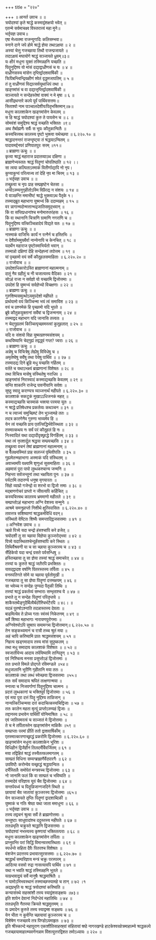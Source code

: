 +++
title = "२२०"

+++
॥ आनर्त उवाच ॥ ॥  
त्रयोदश्यां कृते श्राद्धे कस्माद्वंशक्षयो भवेत् ॥  
एतन्मे सर्वमाचक्ष्व विस्तरात्त्वं महा मुने॥  
भर्तृयज्ञ उवाच॥  
एषा मेध्यतमा राजन्युगादिः कलिसम्भवा॥  
स्नाने दाने जपे होमे श्राद्धे ज्ञेया तथाऽक्षया ॥ २ ॥  
अस्यां चेत्तु गजच्छाया तिथौ राजन्प्रजायते ॥  
तदाऽक्षयं मघायोगे श्राद्धं सञ्जायते ध्रुवम्॥३॥  
यः क्षीरं मधुना युक्तं तस्मिन्नहनि यच्छति ॥  
पितॄनुद्दिश्य यो मांसं दद्याद्वाध्रीणसं च यः ॥ ४ ॥  
वाध्रीणसस्य मांसेन तृप्तिर्द्वादशवार्षिकी ॥  
त्रिःपिबन्त्विन्द्रियक्षीणं श्वेतं वृद्धमजापतिम् ॥ ५ ॥  
तं तु वाध्रीणसं विद्यात्सर्वयूथाधिपं तथा ॥  
खड्गमांसं च वा दद्यात्तृप्तिर्द्वादशवार्षिकी ॥  
सञ्जायते न सन्देहस्तेषां वाक्यं न मे मृषा ॥ ६ ॥  
आसीद्रथन्तरे कल्पे पूर्वं पार्थिवसत्तमः॥  
सिताश्वो नाम पाञ्चालदेशीयःपितृभक्तिमान्॥७॥  
मधुना कालशाकेन खड्गमांसेन केवलम् ॥  
स हि श्राद्धं त्रयोदश्यां कुरु ते पायसेन च ॥ ८ ॥  
सोमवंशं समुद्दिश्य श्राद्धं यच्छति भक्तितः ॥९॥  
अथ तैर्बाह्मणैः सर्वैः स भूयः कौतुकान्वितैः ॥  
कस्यचित्त्वथ कालस्य पृष्टो भुक्त्वा यथेच्छया ॥ ६.२२०.१० ॥  
श्राद्धादनन्तरं राजन्दृष्ट्वा तं श्रद्धयाऽन्वितम् ॥  
पादावमर्द्दनपरं प्रणिपातपुरः सरम् ॥११॥  
॥ ब्राह्मणा ऊचुः ॥ ॥  
कृत्वा श्राद्धं महाराज प्रदातव्याऽथ दक्षिणा ॥  
ब्राह्मणेभ्यस्ततः श्राद्धं पितॄणां चोपतिष्ठति ॥ १२ ।।  
सा त्वया कल्पिताऽस्माकं वितीर्णाद्यापि नो नृप।  
कुप्याकुप्यं परित्यज्य तां देहि नृप मा चिरम् ॥ १३ ॥  
॥ भर्तृयज्ञ उवाच ॥ ॥  
तच्छ्रुत्वा च नृपः प्राह सम्प्रहृष्टेन चेतसा ॥  
धन्योऽस्म्यनुगृहीतोऽस्मि विप्रैरद्य न संशयः ॥ १४ ॥  
ये वाञ्छन्ति ममाभीष्टं श्राद्धे भुक्त्वाऽथ पैतृके १।  
तस्माद्ब्रूत महाभागा युष्मभ्यं किं ददाम्यहम् ॥ १५ ॥  
वर न्नागान्मदोन्मत्तान्भद्रजातिसमुद्भवान् ॥  
किं वा सप्तिप्रधानांश्च मनोमारुतरंहसः ॥ १६ ॥  
किं वा स्थानानि चित्राणि ग्रामाणि नगराणि च ॥  
पितॄनुद्दिश्य यत्किञ्चिन्नादेयं विद्यते यतः ॥ १७ ॥  
॥ ब्राह्मणा ऊचुः ॥ ॥  
नास्माकं वाजिभिः कार्यं न रत्नैर्न च हस्तिभिः ॥  
न देशैर्ग्राममुख्यैर्वा नान्येनापि च केनचित् ॥ १८ ॥  
यदर्थेन महाराज पृष्टोस्माभिर्यतो भवान् ॥  
तस्मान्नो दक्षिणां देहि सन्देहघ्नां तपोत्तम ॥ १९ ॥  
यां पृच्छामो वयं सर्वे कौतूहलसमाहिताः ॥ ६.२२०.२० ॥  
॥ राजोवाच ॥ ॥  
उपदेशाधिकारोऽस्ति ब्राह्मणानां महात्मनाम् ॥  
दातुं नैव ग्रहीतुं च नी चजात्यस्य वैदिकाः ॥ २१ ॥  
सोऽहं राजा न सर्वज्ञो यो यच्छामि द्विजोत्तमाः ॥  
उपदेशं हि युष्मभ्यं सर्वज्ञेभ्यो विचक्षणाः ॥ २२ ॥  
॥ ब्राह्मणा ऊचुः ॥ ॥  
गुरुशिष्यसमुत्थोऽयमुपदेशो महीपते ॥  
प्रार्थयामो वयं किञ्चिन्मा भयं त्वं समाविश ॥ २३ ॥  
वयं च प्रश्नमेकं हि पृच्छामो यदि भूपते ॥  
ब्रूषे कौतुकयुक्तानां सर्वेषां च द्विजन्मनाम् ॥ २४ ॥  
तस्माद्वद महाभाग यदि जानासि तत्त्वतः ॥  
न चेद्गुह्यतमं किञ्चित्पृच्छामस्त्वां कुतूहलात् ॥ २५ ॥  
॥ राजोवाच ॥ ॥  
यदि वः संशयो विप्रा युष्मत्प्रश्नमसंशयम् ॥  
कथयिष्याभि चेद्गुह्यं तद्वद्ध्वं गप्ल? ज्वराः ॥ २६ ॥  
॥ ब्राह्मणा ऊचुः ॥ ॥  
अन्नेषु च विचित्रेषु लेह्येषु विविधेषु च ॥  
अमृतेष्वेषु सर्वेषु तथा पेयेषु पार्थिव ॥ ॥ २७ ॥  
तस्मादद्य दिने ब्रूहि मधु यच्छसि गर्हितम् ॥  
वर्तते च यथाऽभक्ष्यं ब्राह्मणानां विशेषतः ॥ २८ ॥  
तथा विचित्र मासेषु संस्थितेषु नराधिप ॥  
खङ्गमांसं निरास्वादं कस्माद्यच्छसि केवलम् ॥ २९ ॥  
सन्ति शाकानि राजेन्द्र पावनीयानि सर्वशः ॥  
सुष्ठु स्वादु कराण्यत्र व्यञ्जनार्थं महीपते ॥ ६.२२०.३० ॥  
कालशाकं सकटुकं मुखाऽऽधिजनकं महत् ॥  
कस्माद्यच्छसि चास्माकं भक्त्या परमया युतः ॥  
न श्राद्धे प्रतिषेधश्च प्रकर्तव्यः कथञ्चन ॥ ३१ ॥  
न च त्याज्यं समुच्छिष्टं तेन भुञ्जामहे ततः ॥  
तदत्र कारणेनैव गुरुणा भाव्यमेव हि ॥  
येन त्वं यच्छसि प्राय एतत्सिद्धिर्भवेत्स्थिता ॥ ३२ ॥  
तस्मात्कथय नः सर्वं परं कौतूहलं हि नः ॥  
निःस्वादितं यथा दद्यादीदृक्छ्राद्धे विगर्हितम् ॥ ३३ ॥  
यथा त्वं नृपशार्दूल श्रद्धया सम्प्रयच्छसि ॥ ३४ ॥  
तच्छ्रुत्वा वचनं तेषां ब्राह्मणानां महात्मनाम् ॥  
स वैलक्ष्यस्मितं प्राह सलज्जं पृथिवीपतिः ॥ ३५ ॥  
गुह्यमेतन्महाभागा अस्माकं यदि संस्थितम् ॥  
अवाच्यमपि वक्ष्यामि शृणुध्वं सुसमाहिताः ॥ ३६ ॥  
अहमासं पुरा पापो लुब्धकश्चान्य जन्मनि ॥  
निहन्ता सर्वजन्तूनां तथा भक्षयिता पुनः ॥ ३७ ॥  
पर्यटामि तदारण्ये धनुषा मृगयारतः ॥  
सिंहो व्याघ्रो गजेन्द्रो वा शरभो वा द्विजो त्तमाः ॥ ३८ ॥  
मद्बाणगोचरं प्राप्तो न जीवत्यपि कर्हिचित् ॥  
कस्यचित्त्वथ कालस्य भ्रममाणो महीतले ॥ ३९ ॥  
सम्प्राप्तोऽहं महाभागा अग्नि वेशस्य सन्मुनेः ॥  
आश्रमे समनुप्राप्तो निशीथे क्षुत्पिपासितः ॥ ६.२२०.४० ॥  
तावत्तत्र सशिष्याणां श्राद्धकर्मविधिं वदन्॥  
संस्थितो वेष्टितः शिष्यैः समन्ताद्द्विजसत्तमाः ॥ ४१ ॥  
॥ अग्निवेश उवाच ॥ ॥  
ऋक्षे पित्र्ये यदा चन्द्रो हंसश्चापि करे व्रजेत् ॥  
त्रयोदशी तु सा च्छाया विज्ञेया कुञ्जरोद्भवा ॥ ४२ ॥  
पित्र्ये यदास्थितश्चेन्दुर्हंसश्चापि करे स्थितः ॥  
तिथिर्वैश्रवणी या च सा च्छाया कुञ्जरस्य च ॥ ४३ ॥  
सैंहिकेयो यदा चन्द्रं ग्रसते पर्वसन्धिषु ॥  
हस्तिच्छाया तु सा ज्ञेया तस्यां श्राद्धं समाचरेत् ॥ ४४ ॥  
तस्यां यः कुरुते श्राद्धं जलैरपि प्रभक्तितः ॥  
यावद्द्वादश वर्षाणि पितरस्तस्य तर्पिताः ॥ ४५ ॥  
वनस्पतिगते सोमे या च्छाया पूर्वतोमुखी ॥  
गजच्छाया तु सा ज्ञेया पितॄणां दत्तमक्षयम् ॥ ४६ ॥  
सा भवेच्च न सन्देहः पुण्यदा पैतृकी तिथिः ॥  
तस्यां श्राद्धं प्रकर्तव्यं सम्भाराः सम्भृताश्च ये ॥ ४७ ॥  
प्रभाते तु न सन्देहः पितॄणां परितृप्तये ॥  
शाकैस्तथैङ्गुदैर्बिल्वैर्बदरैश्चिर्भटैरपि ॥ ४८। ॥  
यदन्नं पुरुषोऽश्नाति तदन्नास्तस्य देवताः ॥  
बाढमित्येव ते प्रोच्य गताः स्वंस्वं निकेतनम् ॥ ४९ ॥  
सर्वे शिष्या महाभागाः नारायणपुरोगमाः ॥  
अग्निवेश्योऽपि सुष्वाप समामन्त्र्य द्विजोत्तमान्॥ ६.२२०.५० ॥  
तेन सङ्कथ्यमानं च रात्रौ तच्च श्रुतं मया ॥  
अहं चापि करिष्यामि प्रातः श्राद्धमसंशयम् ॥ ५१ ॥  
निहत्य खड्गमादाय तस्य मांसं सुपुष्कलम् ॥  
तथा मधु समादाय कालशाकं विशेषतः ॥ ॥ ५२ ॥  
स्वजातीयेभ्य आदाय तर्पयिष्यामि तान्पितॄन् ॥ ५३ ॥  
एवं निश्चित्य मनसा प्रसुप्तोऽहं द्विजोत्तमाः ॥  
ततः प्रभाते विमले प्रोद्गते रविमण्डले ॥५४॥  
मधुजालानि भूरीणि गृहीतानि मया ततः ॥  
कालशाकं तथा लब्धं स्वेच्छया द्विजसत्तमाः ॥५५॥  
ततः सर्वं समादाय श्रपितं तत्क्षणान्मया ॥  
स्नात्वा च निजवर्गाणां पितॄनुद्दिश्य चात्मनः ॥  
प्रदत्तं लुब्धकानां च भक्तिपूर्वं द्विजोत्तमाः ॥ ५६ ॥  
एवं मया पुरा दत्तं पितॄ नुद्दिश्य तान्निजान् ॥  
नान्यत्किञ्चिन्मया दत्तं कदाचित्कस्यचिद्विजाः ॥ ५७ ॥  
ततः कालेन महता मृत्युं प्राप्तोऽस्म्यहं द्विजाः ॥  
तद्दानस्य प्रभावेन पार्थिवीं योनिमाश्रितः ॥ ५८ ॥  
एवं जातिस्मरत्वं च सञ्जातं मे द्विजोत्तमाः ॥  
ते च मे तर्पितास्तेन खड्गमांसेन माक्षिकैः ॥५९ ॥  
सम्प्राप्ताः परमां प्रीतिं ततो द्वाशवार्षिकीम् ॥  
एतस्मात्कारणाच्छ्राद्धं प्रकरोमि द्विजोत्तमाः ॥ ६.२२०.६० ॥  
खड्गमांसेन मधुना कालशाकेन भूरिशः ॥  
विधिहीनं द्विजैर्हीनं तिलदर्भैर्विवर्जितम् ॥ ६१ ॥  
मया तद्विहितं श्राद्धं तस्यैतत्फलमागतम् ॥  
साम्प्रतं विधिना सम्यग्ब्राह्मणैर्वेदपारगैः ॥ ६२ ॥  
उपविष्टैः करोम्येव यच्छ्राद्धं श्रद्धयान्वितः ॥  
दर्भैस्तिलैः समोपेतं मन्त्रवच्च द्विजोत्तमाः ॥ ६३ ॥  
नो जानामि फलं किं वा साम्प्रतं च भविष्यति ॥  
तस्मादेवं परिज्ञाय यूयं चैव द्विजोत्तमाः ॥ ६४ ॥  
सन्तर्पयध्वं च पितॄन्निजान्गजदिने स्थिते ॥  
छायायां चैव जातायां कुञ्जरस्य द्विजोत्तमाः ॥६५॥  
येन सञ्जायते तृप्तिः पितॄणां द्वादशाब्दिकी ॥  
युष्माकं च गतिः श्रेष्ठा यथा जाता ममाधुना ॥ ६६ ॥  
॥ भर्तृयज्ञ उवाच ॥ ॥  
तस्य तद्वचनं श्रुत्वा सर्वे ते ब्राह्मणोत्तमाः ॥  
सन्तुष्टाः साधुवादांश्च ददुस्तस्य महीपतेः ॥ ६७ ॥  
ततःप्रभृति चक्रुस्ते श्राद्धानि द्विजसत्तमाः ॥  
त्रयोदश्यां नभस्यस्य कृष्णायां भक्तितत्पराः ॥ ६८ ॥  
मधुना कालशाकेन खड्गमांसेन तर्पिताः ॥  
प्राप्नुवन्ति परां सिद्धिं विमानवरमास्थिताः ॥ ६९ ॥  
स्पर्धन्ते सहिता दैवैः पितरश्च विशेषतः ॥  
वंशजेन प्रदत्तस्य प्रभावात्सुरसत्तमाः ॥ ६.२२०.७० ॥  
श्राद्धार्थं सम्परिज्ञाय मन्त्रं चक्रुः परस्परम् ॥  
आदित्या वसवो रुद्रा नासत्यावपि पार्थिव ॥ ७१ ॥  
यथा न भवति श्राद्धं तस्मिन्नहनि भूतले ॥  
यत्प्रभावाद्वयं सर्वे मानुषैः श्राद्धमाश्रितैः ॥  
न यामोऽभिभवस्थानं तस्माच्छप्स्यामहे च तान् ॥ ७२ ।१  
अद्यप्रभृति यः श्राद्धं त्रयोदश्यां करिष्यति ॥  
कन्यासंस्थे सहस्रांशौ तस्य स्याद्वंशसङ्क्षयः ॥७३॥  
इति शापेन देवानां निर्दग्धेयं महातिथिः ॥ ७४ ॥  
ततःप्रभृति नैतस्या क्रियते श्राद्धमुत्तमम् ॥  
यः प्रमादेन कुरुते तस्य स्याद्वम्श सङ्क्षयः ॥ ७६ ॥  
येन भीता न कुर्वन्ति च्छायायां कुञ्जरस्य च ॥  
विशेषेण गजच्छाये तत्र पिण्डोऽयमाहृतः ॥ ७३ ॥  
इति श्रीस्कान्दे महापुराण एकाशीतिसाहस्र्यां संहितायां षष्ठे नागरखण्डे हाटकेश्वरक्षेत्रमाहात्म्ये श्राद्धकल्पे गजच्छायामाहात्म्यवर्णनन्नाम विंशत्युत्तरद्विशत तमोऽध्यायः ॥ २२० ॥